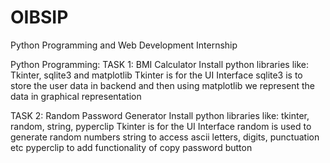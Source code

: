 # OIBSIP
Python Programming and Web Development Internship

Python Programming:
TASK 1: BMI Calculator
Install python libraries like: Tkinter, sqlite3 and matplotlib
Tkinter is for the UI Interface
sqlite3 is to store the user data in backend and then using matplotlib we represent the data in graphical representation

TASK 2: Random Password Generator
Install python libraries like: tkinter, random, string, pyperclip
Tkinter is for the UI Interface
random is used to generate random numbers
string to access ascii letters, digits, punctuation etc
pyperclip to add functionality of copy password button
